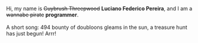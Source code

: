 Hi, my name is ~~Guybrush Threepwood~~ **Luciano Federico Pereira**, and I am a ~~wannabe pirate~~ **programmer**.<br><br>A short song: 494 bounty of doubloons gleams in the sun, a treasure hunt has just begun! Arrr!
